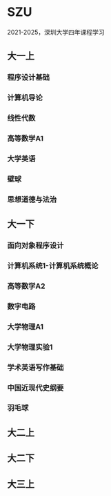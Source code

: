 # SZU
2021-2025，深圳大学四年课程学习
## 大一上
### 程序设计基础
### 计算机导论
### 线性代数
### 高等数学A1
### 大学英语
### 壁球
### 思想道德与法治
## 大一下
### 面向对象程序设计
### 计算机系统1-计算机系统概论
### 高等数学A2
### 数字电路
### 大学物理A1
### 大学物理实验1
### 学术英语写作基础
### 中国近现代史纲要
### 羽毛球
## 大二上

## 大二下

## 大三上

